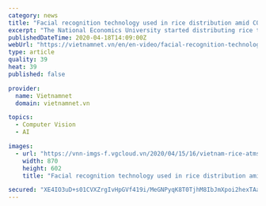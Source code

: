 ```yaml
---
category: news
title: "Facial recognition technology used in rice distribution amid COVID-19"
excerpt: "The National Economics University started distributing rice to people in need due to the COVID-19 pandemic on April 16."
publishedDateTime: 2020-04-18T14:09:00Z
webUrl: "https://vietnamnet.vn/en/en-video/facial-recognition-technology-used-in-rice-distribution-amid-covid-19-634606.html"
type: article
quality: 39
heat: 39
published: false

provider:
  name: Vietnamnet
  domain: vietnamnet.vn

topics:
  - Computer Vision
  - AI

images:
  - url: "https://vnn-imgs-f.vgcloud.vn/2020/04/15/16/vietnam-rice-atms-spotlighted-on-international-news-6.jpg"
    width: 870
    height: 602
    title: "Facial recognition technology used in rice distribution amid COVID-19"

secured: "XE4IO3uD+s01CVXZrgIvHpGVf419i/MeGNPyqK8T0TjhM8IbJmXpoi2hexTAaOJaJSu2bDgO8K3TQ5uhL8kw2b1Ct4wgqGrgMwjmmXKQmPulwmq1gx8aNiBC6xBuvd64kxdQkB+Bw37ZFFrmxZKlrFYm4ofjXAu0lKehb4FWP7omBHRJk3OP0qj4JI+kXFoqedpKS07PXiwGS+cRPAZtxrSFVe3R+vnsFPAzF73iaouy1oKtPPfuqMSEg2CEotDEJj8Jg3uM0fX4czZF55EugCcX9tFfESpi7ilef0L6OmAyojB7j5djWBSIG1N9yz29;tSxC36PfK3ZicThO1XSL1w=="
---
```


